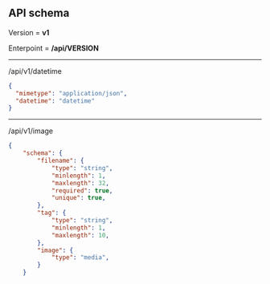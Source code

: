 ## API schema 

Version = __v1__

Enterpoint = __/api/VERSION__

---

/api/v1/datetime
```json
{
  "mimetype": "application/json",
  "datetime": "datetime"
}
```

---

/api/v1/image
```json
{
	"schema": {
        "filename": {
            "type": "string",
            "minlength": 1,
            "maxlength": 32,
            "required": true,
            "unique": true,
        },
        "tag": {
            "type": "string",
            "minlength": 1,
            "maxlength": 10,
        },
        "image": {
            "type": "media",
        }
    }
```
